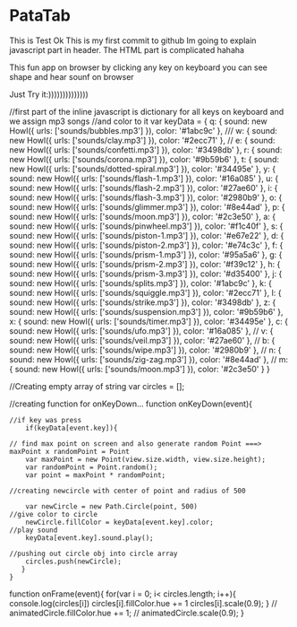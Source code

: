 # PataTab
This is Test
Ok This is my first commit to github
Im going to explain javascript part in header.
The HTML part is complicated hahaha

This fun app on browser by clicking any key on keyboard you can see shape and hear sounf on browser

Just Try it:))))))))))))))


//first part of the inline javascript is dictionary for all keys on keyboard and we assign mp3 songs 
//and color to it
var keyData = {
			q: {
				sound: new Howl({
		  		urls: ['sounds/bubbles.mp3']
				}),
				color: '#1abc9c'
			},
			///
			w: {
				sound: new Howl({
		  		urls: ['sounds/clay.mp3']
				}),
				color: '#2ecc71'
			},
			//
			e: {
				sound: new Howl({
		  		urls: ['sounds/confetti.mp3']
				}),
				color: '#3498db'
			},
			r: {
				sound: new Howl({
		  		urls: ['sounds/corona.mp3']
				}),
				color: '#9b59b6'
			},
				t: {
				sound: new Howl({
		  		urls: ['sounds/dotted-spiral.mp3']
				}),
				color: '#34495e'
			},
			y: {
				sound: new Howl({
		  		urls: ['sounds/flash-1.mp3']
				}),
				color: '#16a085'
			},
			u: {
				sound: new Howl({
		  		urls: ['sounds/flash-2.mp3']
				}),
				color: '#27ae60'
			},
			i: {
				sound: new Howl({
		  		urls: ['sounds/flash-3.mp3']
				}),
				color: '#2980b9'
			},
			o: {
				sound: new Howl({
					urls: ['sounds/glimmer.mp3']
				}),
				color: '#8e44ad'
			},
			p: {
				sound: new Howl({
		  		urls: ['sounds/moon.mp3']
				}),
				color: '#2c3e50'
			},
			a: {
				sound: new Howl({
		  		urls: ['sounds/pinwheel.mp3']
				}),
				color: '#f1c40f'
			},
			s: {
				sound: new Howl({
		  		urls: ['sounds/piston-1.mp3']
				}),
				color: '#e67e22'
			},
				d: {
				sound: new Howl({
		  		urls: ['sounds/piston-2.mp3']
				}),
				color: '#e74c3c'
			},
			f: {
				sound: new Howl({
		  		urls: ['sounds/prism-1.mp3']
				}),
				color: '#95a5a6'
			},
			g: {
				sound: new Howl({
		  		urls: ['sounds/prism-2.mp3']
				}),
				color: '#f39c12'
			},
			h: {
				sound: new Howl({
		  		urls: ['sounds/prism-3.mp3']
				}),
				color: '#d35400'
			},
			j: {
				sound: new Howl({
		  		urls: ['sounds/splits.mp3']
				}),
				color: '#1abc9c'
			},
			k: {
				sound: new Howl({
		  		urls: ['sounds/squiggle.mp3']
				}),
				color: '#2ecc71'
			},
			l: {
				sound: new Howl({
		  		urls: ['sounds/strike.mp3']
				}),
				color: '#3498db'
			},
			z: {
				sound: new Howl({
		  		urls: ['sounds/suspension.mp3']
				}),
				color: '#9b59b6'
			},
			x: {
				sound: new Howl({
		  		urls: ['sounds/timer.mp3']
				}),
				color: '#34495e'
			},
			c: {
				sound: new Howl({
		  		urls: ['sounds/ufo.mp3']
				}),
				color: '#16a085'
			},
			//
			v: {
				sound: new Howl({
		  		urls: ['sounds/veil.mp3']
				}),
				color: '#27ae60'
			},
			//
			b: {
				sound: new Howl({
		  		urls: ['sounds/wipe.mp3']
				}),
				color: '#2980b9'
			},
			//
			n: {
				sound: new Howl({
					urls: ['sounds/zig-zag.mp3']
				}),
				color: '#8e44ad'
			},
			//
			m: {
				sound: new Howl({
		  		urls: ['sounds/moon.mp3']
				}),
				color: '#2c3e50'
			}
		}


//Creating empty array of string 
var circles = [];


//creating function for onKeyDown...
	function onKeyDown(event){
  
    //if key was press
		if(keyData[event.key]){
    
    // find max point on screen and also generate random Point ===> maxPoint x randomPoint = Point
		var maxPoint = new Point(view.size.width, view.size.height);
		var randomPoint = Point.random();
		var point = maxPoint * randomPoint;
    
    //creating newcircle with center of point and radius of 500
    
		var newCircle = new Path.Circle(point, 500)
    //give color to circle
		newCircle.fillColor = keyData[event.key].color;
    //play sound 
		keyData[event.key].sound.play();
    
    //pushing out circle obj into circle array
		circles.push(newCircle);
	   }
    }
    
  function onFrame(event){
    	for(var i = 0; i< circles.length; i++){
    		console.log(circles[i])
    		circles[i].fillColor.hue += 1
    		circles[i].scale(0.9);
    	}
    	// animatedCircle.fillColor.hue += 1;
    	// animatedCircle.scale(0.9);
    }
